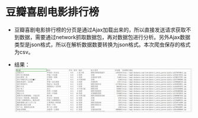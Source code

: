 # 豆瓣喜剧电影排行榜
- 豆瓣喜剧电影排行榜的分页是通过Ajax加载出来的，所以直接发送请求获取不到数据，需要通过network抓取数据包，再对数据包进行分析。另外Ajax数据类型是json格式，所以在解析数据数要转换为json格式。本次爬虫保存的格式为csv。

- 结果：![image](https://github.com/Dersun3/Spider/blob/main/%E8%B1%86%E7%93%A3%E7%94%B5%E5%BD%B1/%E8%B1%86%E7%93%A3%E5%96%9C%E5%89%A7%E7%94%B5%E5%BD%B1.jpg)
